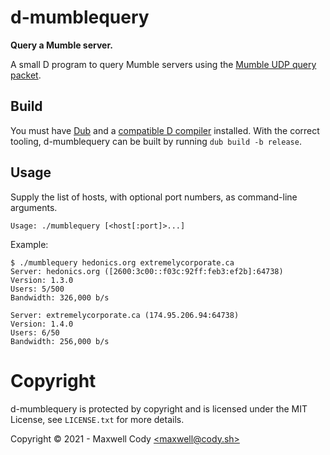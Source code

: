 # d-mumblequery

**Query a Mumble server.**

A small D program to query Mumble servers using the
[Mumble UDP query packet](https://wiki.mumble.info/wiki/Protocol#UDP_Ping_packet).

## Build

You must have [Dub](https://dub.pm/) and a [compatible D compiler](https://dlang.org/download.html) installed. With the correct
tooling, d-mumblequery can be built by running `dub build -b release`.

## Usage

Supply the list of hosts, with optional port numbers, as command-line arguments.

```
Usage: ./mumblequery [<host[:port]>...]
```

Example:

```
$ ./mumblequery hedonics.org extremelycorporate.ca
Server: hedonics.org ([2600:3c00::f03c:92ff:feb3:ef2b]:64738)
Version: 1.3.0
Users: 5/500
Bandwidth: 326,000 b/s

Server: extremelycorporate.ca (174.95.206.94:64738)
Version: 1.4.0
Users: 6/50
Bandwidth: 256,000 b/s

```

# Copyright

d-mumblequery is protected by copyright and is licensed under the MIT License, see `LICENSE.txt` for more details.

Copyright &copy; 2021 - Maxwell Cody [<maxwell&commat;cody&period;sh>](mailto:maxwell&commat;cody&period;sh)
